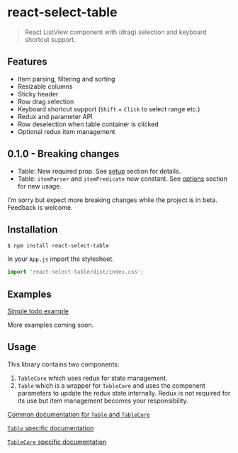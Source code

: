 # react-select-table

> React ListView component with (drag) selection and keyboard shortcut support.

## Features

* Item parsing, filtering and sorting
* Resizable columns
* Sticky header
* Row drag selection
* Keyboard shortcut support (`Shift` + `Click` to select range etc.)
* Redux and parameter API
* Row deselection when table container is clicked
* Optional redux item management

## 0.1.0 - Breaking changes

* Table: New required prop. See [setup](/docs/table.md#setup) section for details.
* Table: `itemParser` and `itemPredicate` now constant. See [options](/docs/table.md#options) section for new usage.

I'm sorry but expect more breaking changes while the project is in beta. Feedback is welcome.

## Installation

```shell
$ npm install react-select-table
```

In your `App.js` import the stylesheet.

````javascript
import 'react-select-table/dist/index.css';
````

## Examples

[Simple todo example](https://codesandbox.io/s/rst-simple-wk07o)

More examples coming soon.

## Usage

This library contains two components: 

1. `TableCore` which uses redux for state management.
2. `Table` which is a wrapper for `TableCore` and uses the component parameters to update the redux state internally. Redux is not required for its use but item management becomes your responsibility.

[Common documentation for `Table` and `TableCore`](/docs/common.md)

[`Table` specific documentation](/docs/table.md)

[`TableCore` specific documentation](/docs/tableCore.md)